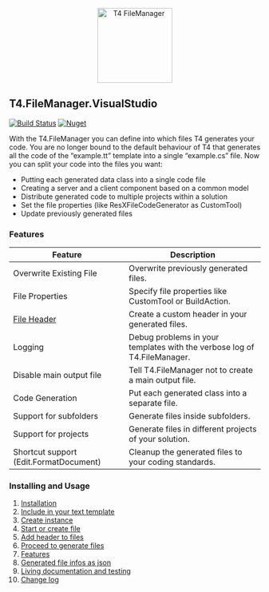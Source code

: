 <p align="center">
  <img height="150" style="height:150px !important" src="https://raw.githubusercontent.com/databinding-gmbh/T4.FileManager.VisualStudio/master/src/images/logo-t4-file-manager.png" alt="T4 FileManager"/>
</p>

## T4.FileManager.VisualStudio

[![Build Status](https://dev.azure.com/databinding/Building%20Blocks/_apis/build/status/databinding-gmbh.T4.FileManager.VisualStudio?branchName=master)](https://dev.azure.com/databinding/Building%20Blocks/_build/latest?definitionId=39&branchName=master) [![Nuget](https://img.shields.io/nuget/v/T4.FileManager.VisualStudio)](https://www.nuget.org/packages/T4.FileManager.VisualStudio/)

With the T4.FileManager you can define into which files T4 generates your code. You are no longer bound to the default behaviour of T4 that generates all the code of the “example.tt” template into a single “example.cs” file. Now you can split your code into the files you want: 

- Putting each generated data class into a single code file
- Creating a server and a client component based on a common model
- Distribute generated code to multiple projects within a solution
- Set the file properties (like ResXFileCodeGenerator as CustomTool)
- Update previously generated files

### Features

| Feature                                | Description                                                  |
| -------------------------------------- | ------------------------------------------------------------ |
| Overwrite Existing File                | Overwrite previously generated files.                        |
| File Properties                        | Specify file properties like CustomTool or BuildAction.      |
| [File Header](05-Add-header-to-files.md)                            | Create a custom header in your generated files.              |
| Logging                                | Debug problems in your templates with the verbose log of T4.FileManager. |
| Disable main output file               | Tell T4.FileManager not to create a main output file.        |
| Code Generation                        | Put each generated class into a separate file.               |
| Support for subfolders                 | Generate files inside subfolders.                            |
| Support for projects                   | Generate files in different projects of your solution.       |
| Shortcut support (Edit.FormatDocument) | Cleanup the generated files to your coding standards.        |

### Installing and Usage

1. [Installation](01-Installation.md)
2. [Include in your text template](02-Include-in-your-text-template.md)
3. [Create instance](03-Create-instance.md)
4. [Start or create file](04-Start-or-create-file.md)
5. [Add header to files](05-Add-header-to-files.md)
6. [Proceed to generate files](06-Proceed-to-generate-files.md)   
7. [Features](07-Features.md)
8. [Generated file infos as json](08-Generated-file-infos-as-json.md)
9. [Living documentation and testing](09-Living-documentation-and-testing.md)
10. [Change log](10-Change-log.md)
